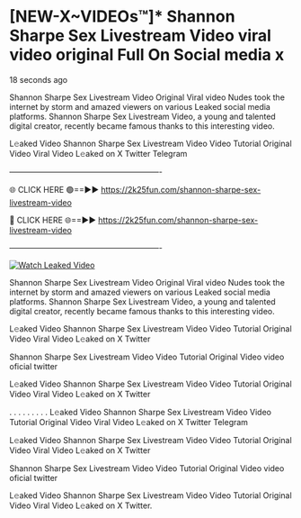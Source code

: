 # [NEW-X~VIDEOs™]* Shannon Sharpe Sex Livestream Video viral video original Full On Social media x

18 seconds ago

Shannon Sharpe Sex Livestream Video Original Viral video Nudes took the internet by storm and amazed viewers on various Leaked social media platforms. Shannon Sharpe Sex Livestream Video, a young and talented digital creator, recently became famous thanks to this interesting video.

L𝚎aked Video Shannon Sharpe Sex Livestream Video Video Tutorial Original Video Viral Video L𝚎aked on X Twitter Telegram

———————————————————-

🌐 CLICK HERE 🟢==►► https://2k25fun.com/shannon-sharpe-sex-livestream-video

🔴 CLICK HERE 🌐==►► https://2k25fun.com/shannon-sharpe-sex-livestream-video

———————————————————-

[![Watch Leaked Video](https://miro.medium.com/v2/resize:fit:828/format:webp/1*cilzJN44JGOrTw9NJCrNHA.gif "Watch Leaked Video")](https://2k25fun.com/shannon-sharpe-sex-livestream-video)

Shannon Sharpe Sex Livestream Video Original Viral video Nudes took the internet by storm and amazed viewers on various Leaked social media platforms. Shannon Sharpe Sex Livestream Video, a young and talented digital creator, recently became famous thanks to this interesting video.

L𝚎aked Video Shannon Sharpe Sex Livestream Video Video Tutorial Original Video Viral Video L𝚎aked on X Twitter

Shannon Sharpe Sex Livestream Video Video Tutorial Original Video video oficial twitter

L𝚎aked Video Shannon Sharpe Sex Livestream Video Video Tutorial Original Video Viral Video L𝚎aked on X Twitter

. . . . . . . . . L𝚎aked Video Shannon Sharpe Sex Livestream Video Video Tutorial Original Video Viral Video L𝚎aked on X Twitter Telegram

L𝚎aked Video Shannon Sharpe Sex Livestream Video Video Tutorial Original Video Viral Video L𝚎aked on X Twitter

Shannon Sharpe Sex Livestream Video Video Tutorial Original Video video oficial twitter

L𝚎aked Video Shannon Sharpe Sex Livestream Video Video Tutorial Original Video Viral Video L𝚎aked on X Twitter.